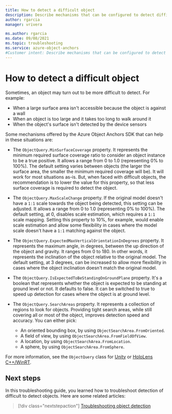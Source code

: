 ```yaml
---
title: How to detect a difficult object
description: Describe mechanisms that can be configured to detect difficult objects.
author: rgarcia
manager: vrivera

ms.author: rgarcia
ms.date: 09/08/2021
ms.topic: troubleshooting
ms.service: azure-object-anchors
#Customer intent: Describe mechanisms that can be configured to detect difficult objects.
---
```


# How to detect a difficult object

Sometimes, an object may turn out to be more difficult to detect. For example:

- When a large surface area isn't accessible because the object is against a wall
- When an object is too large and it takes too long to walk around it
- When the object's surface isn't detected by the device sensors

Some mechanisms offered by the Azure Object Anchors SDK that can help in these situations are:

- The `ObjectQuery.MinSurfaceCoverage` property. It represents the minimum required surface coverage ratio to consider an object instance to be a true positive. It allows a range from 0 to 1.0 (representing 0% to 100%). The default setting varies between objects (the larger the surface area, the smaller the minimum required coverage will be). It will work for most situations as-is. But, when faced with difficult objects, the recommendation is to lower the value for this property, so that less surface coverage is required to detect the object.

- The `ObjectQuery.MaxScaleChange` property. If the original model doesn't have a `1:1` scale towards the object being detected, this setting can be adjusted. It allows a range from 0 to 1.0 (representing 0% to 100%). The default setting, at 0, disables scale estimation, which requires a `1:1` scale mapping. Setting this property to 10%, for example, would enable scale estimation and allow some flexibility in cases where the model scale doesn't have a `1:1` matching against the object.

- The `ObjectQuery.ExpectedMaxVerticalOrientationInDegrees` property. It represents the maximum angle, in degrees, between the up direction of the object and gravity. It ranges from 0 to 180. In other words, it represents the inclination of the object relative to the original model. The default setting, at 3 degrees, can be increased to allow more flexibility in cases where the object inclination doesn't match the original model.

- The `ObjectQuery.IsExpectedToBeStandingOnGroundPlane` property. It's a boolean that represents whether the object is expected to be standing at ground level or not. It defaults to false. It can be switched to true to speed up detection for cases where the object is at ground level.

- The `ObjectQuery.SearchAreas` property. It represents a collection of regions to look for objects. Providing tight search areas, while still covering all or most of the object, improves detection speed and accuracy. You can either pick:

  - An oriented bounding box, by using `ObjectSearchArea.FromOriented`.
  - A field of view, by using `ObjectSearchArea.FromFieldOfView`.
  - A location, by using `ObjectSearchArea.FromLocation`.
  - A sphere, by using `ObjectSearchArea.FromSphere`.

For more information, see the `ObjectQuery` class for [Unity](/dotnet/api/microsoft.azure.objectanchors.objectquery) or [HoloLens C++/WinRT](/cpp/api/object-anchors/winrt/objectquery).

## Next steps

In this troubleshooting guide, you learned how to troubleshoot detection of difficult to detect objects.
Here are some related articles:

> [!div class="nextstepaction"]
> [Troubleshooting object detection](./troubleshoot/object-detection.md)
